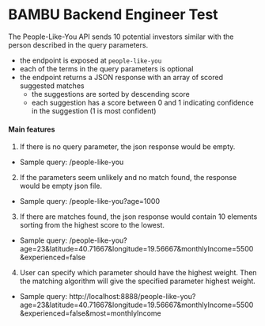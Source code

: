 # BAMBU Backend Engineer Test

The People-Like-You API sends 10 potential investors similar with the person described in the query parameters.

- the endpoint is exposed at `people-like-you`
- each of the terms in the query parameters is optional
- the endpoint returns a JSON response with an array of scored suggested matches
    - the suggestions are sorted by descending score
    - each suggestion has a score between 0 and 1 indicating confidence in the suggestion (1 is most confident)

#### Main features
1. If there is no query parameter, the json response would be empty.
  - Sample query: /people-like-you

2. If the parameters seem unlikely and no match found, the response would be empty json file.
  - Sample query: /people-like-you?age=1000

3. If there are matches found, the json response would contain 10 elements sorting from the highest score to the lowest.
  - Sample query: /people-like-you?age=23&latitude=40.71667&longitude=19.56667&monthlyIncome=5500&experienced=false

4. User can specify which parameter should have the highest weight. Then the matching algorithm will give the specified parameter highest weight.
  - Sample query: http://localhost:8888/people-like-you?age=23&latitude=40.71667&longitude=19.56667&monthlyIncome=5500&experienced=false&most=monthlyIncome